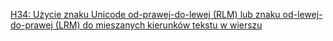 [H34: Użycie znaku Unicode od-prawej-do-lewej (RLM) lub znaku od-lewej-do-prawej (LRM) do mieszanych kierunków tekstu w wierszu](https://www.w3.org/WAI/WCAG21/Techniques/html/H34.html)